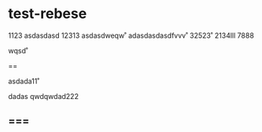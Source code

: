 # test-rebese
1123
asdasdasd
12313
asdasdweqw˚
adasdasdasdfvvv˚
32523˚
2134lll
7888


wqsd˚

==

asdada11˚

dadas
qwdqwdad222

===
---